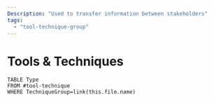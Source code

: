 ```yaml
---
Description: "Used to transfer information between stakeholders"
tags:
  - "tool-technique-group"
---
```

# Tools & Techniques
```dataview
TABLE Type
FROM #tool-technique 
WHERE TechniqueGroup=link(this.file.name)
```
